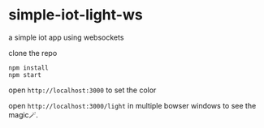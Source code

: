 # simple-iot-light-ws
a simple iot app using websockets

clone the repo

```
npm install
npm start
```

open `http://localhost:3000` to set the color

open `http://localhost:3000/light` in multiple bowser windows to see the magic🪄.
